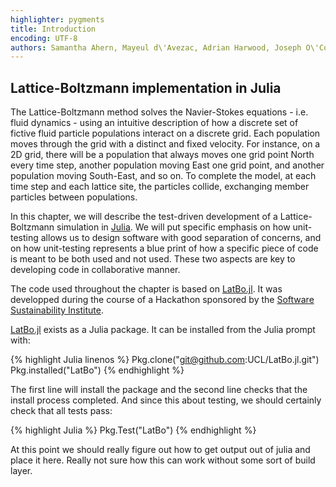 ```yaml
---
highlighter: pygments
title: Introduction
encoding: UTF-8
authors: Samantha Ahern, Mayeul d\'Avezac, Adrian Harwood, Joseph O\'Connor
---
```


<head>
<link rel="stylesheet" type="text/css" href="syntax.css">
</head>

Lattice-Boltzmann implementation in Julia
-----------------------------------------


The Lattice-Boltzmann method solves the Navier-Stokes equations - i.e. fluid
dynamics - using an intuitive description of how a discrete set of fictive
fluid particle populations interact on a discrete grid. Each population moves
through the grid with a distinct and fixed velocity. For instance, on a 2D
grid, there will be a population that always moves one grid point North every
time step, another population moving East one grid point, and  another
population moving South-East, and so on. To complete the model, at each time
step and each lattice site, the particles collide, exchanging member particles
between populations.

In this chapter, we will describe the test-driven development of a
Lattice-Boltzmann simulation in [Julia](http://julialang.org/). We will put
specific emphasis on how unit-testing allows us to design software with good
separation of concerns, and on how unit-testing represents a blue print of how
a specific piece of code is meant to be both used and not used. These two
aspects are key to developing code in collaborative manner.

The code used throughout the chapter is based on
[LatBo.jl](https://github.com/UCL/LatBo.jl). It was developped during the
course of a Hackathon sponsored by the [Software Sustainability
Institute](http://www.software.ac.uk/).

[LatBo.jl](https://github.com/UCL/LatBo.jl) exists as a Julia package. It can
be installed from the Julia prompt with:

{% highlight Julia linenos %}
Pkg.clone("git@github.com:UCL/LatBo.jl.git")
Pkg.installed("LatBo")
{% endhighlight %}

The first line will install the package and the second line checks that the
install process completed. And since this about testing, we should certainly
check that all tests pass:

{% highlight Julia %}
Pkg.Test("LatBo")
{% endhighlight %}

At this point we should really figure out how to get output out of julia and
place it here. Really not sure how this can work without some sort of build
layer.

